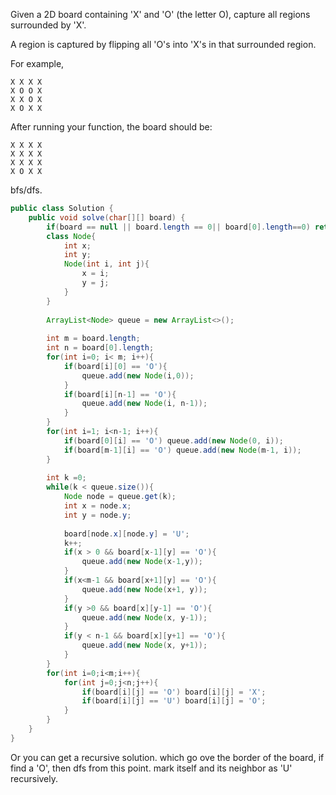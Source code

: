 Given a 2D board containing 'X' and 'O' (the letter O), capture all regions surrounded by 'X'.

A region is captured by flipping all 'O's into 'X's in that surrounded region.

For example,
```
X X X X
X O O X
X X O X
X O X X
```
After running your function, the board should be:

```
X X X X
X X X X
X X X X
X O X X
```

bfs/dfs. 

```java
public class Solution {
    public void solve(char[][] board) {
        if(board == null || board.length == 0|| board[0].length==0) return;
        class Node{
            int x;
            int y;
            Node(int i, int j){
                x = i;
                y = j;
            }
        }
        
        ArrayList<Node> queue = new ArrayList<>();
        
        int m = board.length;
        int n = board[0].length;
        for(int i=0; i< m; i++){
            if(board[i][0] == 'O'){
                queue.add(new Node(i,0));
            }
            if(board[i][n-1] == 'O'){
                queue.add(new Node(i, n-1));
            }
        }
        for(int i=1; i<n-1; i++){
            if(board[0][i] == 'O') queue.add(new Node(0, i));
            if(board[m-1][i] == 'O') queue.add(new Node(m-1, i));
        }
        
        int k =0;
        while(k < queue.size()){
            Node node = queue.get(k);
            int x = node.x;
            int y = node.y;
            
            board[node.x][node.y] = 'U';
            k++;
            if(x > 0 && board[x-1][y] == 'O'){
                queue.add(new Node(x-1,y));
            }
            if(x<m-1 && board[x+1][y] == 'O'){
                queue.add(new Node(x+1, y));
            }
            if(y >0 && board[x][y-1] == 'O'){
                queue.add(new Node(x, y-1));
            } 
            if(y < n-1 && board[x][y+1] == 'O'){
                queue.add(new Node(x, y+1));
            }
        }
        for(int i=0;i<m;i++){
            for(int j=0;j<n;j++){
                if(board[i][j] == 'O') board[i][j] = 'X';
                if(board[i][j] == 'U') board[i][j] = 'O';
            }
        }
    }
}
```

Or you can get a recursive solution. which go ove the border of the board, if find a 'O', then dfs from this point. mark itself and its neighbor as 'U' recursively.
